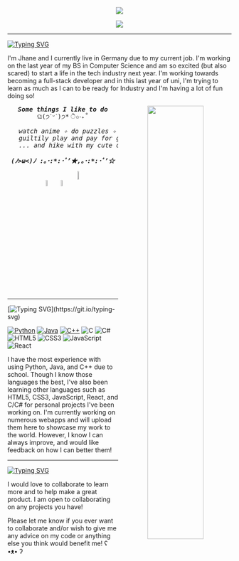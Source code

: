<!---
hi image section
-->
<div id="header" align="center">

   [<img src="https://media.giphy.com/media/qU7ZMXcN4rN4g8rEc1/giphy.gif"/>](https://www.youtube.com/watch?v=dQw4w9WgXcQ)
   
   ![](https://komarev.com/ghpvc/?username=allenjhane&abbreviated=true&color=F8C8DC&style=for-the-badge&label=VISITORS+💗)
  
</div>

---
<!---
intro section
-->
[![Typing SVG](https://readme-typing-svg.demolab.com?font=Roboto+Mono&weight=900&size=28&pause=1000&color=F8C8DC&random=false&width=435&lines=About+me+(%EF%BE%89%E2%97%95%E3%83%AE%E2%97%95)%EF%BE%89*%3A%EF%BD%A5%EF%BE%9F%E2%9C%A7)](https://git.io/typing-svg)

I'm Jhane and I currently live in Germany due to my current job. I'm working on the last year of my BS in Computer Science and am so excited (but also scared) to start a life in the tech industry next year. I'm working towards becoming a full-stack developer and in this last year of uni, I'm trying to learn as much as I can to be ready for Industry and I'm having a lot of fun doing so!

<div align="center">
   <img src="https://usagif.com/wp-content/uploads/2022/hqgif/anya-forger-spy-family-acegif-89.gif" width="50%" align="right"/>
<pre>
<b><i>Some things I like to do</i></b>
ଘ(੭ˊᵕˋ)੭* ੈ✩‧₊˚
<i>
   watch anime ✧ do puzzles ✧ play board games
   guiltily play and pay for gacha games
   ... and hike with my cute doggos!
</i>
<b><i>(ﾉ>ω<)ﾉ :｡･:*:･ﾟ’★,｡･:*:･ﾟ’☆</i></b>
</pre>
   <img src="https://media.giphy.com/media/ATjW26r5S6EEnbeHyC/giphy.gif" width="6%" align="center"/>
   <img src="https://media.giphy.com/media/4vZu4IUDrNwVx0G4sM/giphy.gif" width="6%" align="center"/>
   <img src="https://media.giphy.com/media/2DsBnF1sYl444gpEmw/giphy.gif" width="7%" align="center"/>  
</div>
 
___
<!---
coding experience section
-->
[![Typing SVG](https://readme-typing-svg.demolab.com?font=Roboto+Mono&weight=900&size=28&pause=1000&color=F8C8DC&random=false&width=435&lines=Coding+Endeavors%E3%83%BE(%E3%83%BB%CF%89%E3%83%BB*))](https://git.io/typing-svg)

[![Python](https://img.shields.io/badge/python-3670A0?style=for-the-badge&logo=python&logoColor=ffdd54)](https://github.com/allenjhane?tab=repositories&q=&type=&language=python&sort=)
[![Java](https://img.shields.io/badge/java-%23ED8B00.svg?style=for-the-badge&logo=openjdk&logoColor=white)](https://github.com/allenjhane?tab=repositories&q=&type=&language=java&sort=) 
[![C++](https://img.shields.io/badge/c++-%2300599C.svg?style=for-the-badge&logo=c%2B%2B&logoColor=white)](https://github.com/allenjhane?tab=repositories&q=&type=&language=c%2B%2B&sort=) 
![C](https://img.shields.io/badge/c-%2300599C.svg?style=for-the-badge&logo=c&logoColor=white) 
![C#](https://img.shields.io/badge/c%23-%23239120.svg?style=for-the-badge&logo=csharp&logoColor=white)
![HTML5](https://img.shields.io/badge/html5-%23E34F26.svg?style=for-the-badge&logo=html5&logoColor=white)
![CSS3](https://img.shields.io/badge/css3-%231572B6.svg?style=for-the-badge&logo=css3&logoColor=white) 
![JavaScript](https://img.shields.io/badge/javascript-%23323330.svg?style=for-the-badge&logo=javascript&logoColor=%23F7DF1E) 
![React](https://img.shields.io/badge/react-%2320232a.svg?style=for-the-badge&logo=react&logoColor=%2361DAFB)

I have the most experience with using Python, Java, and C++ due to school. Though I know those languages the best, I've also been learning other languages such as HTML5, CSS3, JavaScript, React, and C/C# for personal projects I've been working on. I'm currently working on numerous webapps and will upload them here to showcase my work to the world. However, I know I can always improve, and would like feedback on how I can better them!
___
<!---
additional info section
-->
[![Typing SVG](https://readme-typing-svg.demolab.com?font=Roboto+Mono&weight=900&size=28&pause=1000&color=F8C8DC&random=false&width=435&lines=Also+(%C2%B4%EF%BD%A1%E2%80%A2+%E1%B5%95+%E2%80%A2%EF%BD%A1%60)+%E2%99%A1)](https://git.io/typing-svg)

I would love to collaborate to learn more and to help make a great product. I am open to collaborating on any projects you have!

Please let me know if you ever want to collaborate and/or wish to give me any advice on my code or anything else you think would benefit me! ʕ •ᴥ• ʔ

